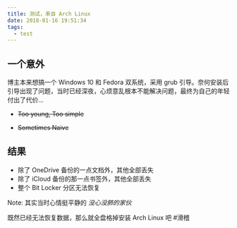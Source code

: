 ```yaml
---
title: 测试，来自 Arch Linux
date: 2018-01-16 19:51:34
tags:
  - test
---
```


## 一个意外

博主本来想搞一个 Windows 10 和 Fedora 双系统，采用 grub 引导。奈何安装后引导出现了问题，当时已经深夜，心烦意乱根本不能解决问题，最终为自己的年轻付出了代价...

* ~~Too young, Too simple~~


* ~~Sometimes Naive~~

## 结果

* 除了 OneDrive 备份的一点文档外，其他全部丢失
* 除了 iCloud 备份的那一点书签外，其他全部丢失
* 整个 Bit Locker 分区无法恢复

Note: 其实当时心情挺平静的 *没心没肺的家伙*

既然已经无法恢复数据，那么就全盘格掉安装 Arch Linux 吧 #滑稽